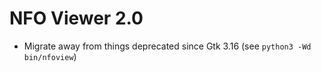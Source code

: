 NFO Viewer 2.0
==============

* Migrate away from things deprecated since Gtk 3.16 (see
  `python3 -Wd bin/nfoview`)
